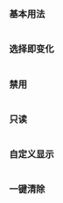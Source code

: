 ### 基本用法

```vue demo src="../../examples/cascader/base.vue"
```

### 选择即变化

```vue demo src="../../examples/cascader/every.vue"
```

### 禁用

```vue demo src="../../examples/cascader/disabled.vue"
```

### 只读

```vue demo src="../../examples/cascader/readonly.vue"
```

### 自定义显示

```vue demo src="../../examples/cascader/custom.vue"
```

### 一键清除

```vue demo src="../../examples/cascader/clear.vue"
```
